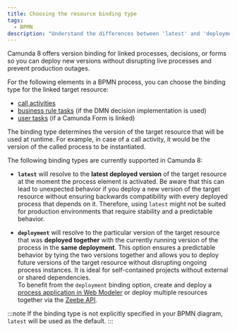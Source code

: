 ```yaml
---
title: Choosing the resource binding type
tags:
  - BPMN
description: "Understand the differences between 'latest' and 'deployment' binding for linked resources."
---
```


Camunda 8 offers version binding for linked processes, decisions, or forms so you can deploy new versions without disrupting live processes and prevent production outages.

For the following elements in a BPMN process, you can choose the binding type for the linked target resource:

- [call activities](/docs/components/modeler/bpmn/call-activities/call-activities.md#defining-the-called-process)
- [business rule tasks](/docs/components/modeler/bpmn/business-rule-tasks/business-rule-tasks.md#defining-a-called-decision) (if the DMN decision implementation is used)
- [user tasks](/docs/components/modeler/bpmn/user-tasks/user-tasks.md#user-task-forms) (if a Camunda Form is linked)

The binding type determines the version of the target resource that will be used at runtime.
For example, in case of a call activity, it would be the version of the called process to be instantiated.

The following binding types are currently supported in Camunda 8:

- **`latest`** will resolve to the **latest deployed version** of the target resource at the moment the process element is activated.
  Be aware that this can lead to unexpected behavior if you deploy a new version of the target resource without ensuring backwards compatibility with every deployed process that depends on it.
  Therefore, using `latest` might not be suited for production environments that require stability and a predictable behavior.

- **`deployment`** will resolve to the particular version of the target resource that was **deployed together** with the currently running version of the process in the **same deployment**.
  This option ensures a predictable behavior by tying the two versions together and allows you to deploy future versions of the target resource without disrupting ongoing process instances.
  It is ideal for self-contained projects without external or shared dependencies.  
  To benefit from the `deployment` binding option, create and deploy a [process application in Web Modeler](/docs/components/modeler/web-modeler/process-applications.md#deploy-and-run-a-process-application)
  or deploy multiple resources together via the [Zeebe API](/docs/apis-tools/zeebe-api/gateway-service.md#deployresource-rpc).

:::note
If the binding type is not explicitly specified in your BPMN diagram, `latest` will be used as the default.
:::
